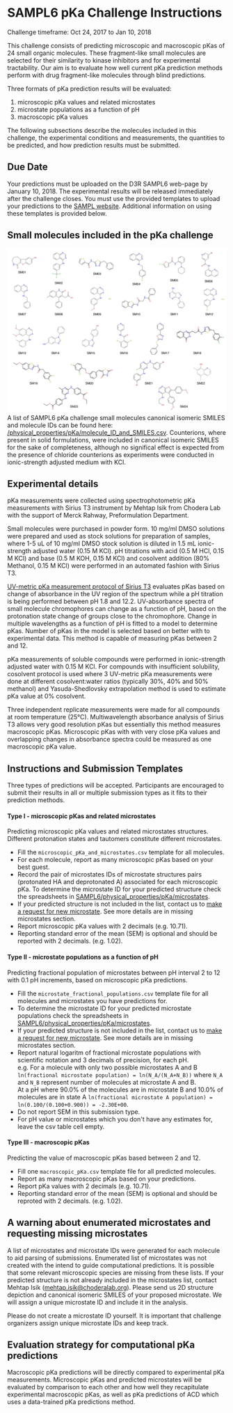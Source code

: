 # SAMPL6 pKa Challenge Instructions

Challenge timeframe: Oct 24, 2017 to Jan 10, 2018  

This challenge consists of predicting microscopic and macroscopic pKas of 24 small organic molecules. These fragment-like small molecules are selected for their similarity to kinase inhibitors and for experimental tractability. Our aim is to evaluate how well current pKa prediction methods perform with drug fragment-like molecules through blind predictions.

Three formats of pKa prediction results will be evaluated:
1. microscopic pKa values and related microstates
2. microstate populations as a function of pH
3. macroscopic pKa values

The following subsections describe the molecules included in this challenge, the experimental conditions and measurements, the quantities to be predicted, and how prediction results must be submitted.

## Due Date

Your predictions must be uploaded on the D3R SAMPL6 web-page by January 10, 2018. The experimental results will be released immediately after the challenge closes. You must use the provided templates to upload your predictions to the [SAMPL website](https://drugdesigndata.org/about/sampl6). Additional information on using these templates is provided below.

## Small molecules included in the pKa challenge
![pKa_challenge_small_molecules](images/pKa_challenge_small_molecules.jpg)
A list of SAMPL6 pKa challenge small molecules canonical isomeric SMILES and molecule IDs can be found here: [/physical_properties/pKa/molecule_ID_and_SMILES.csv](physical_properties/pKa/molecule_ID_and_SMILES.csv). Counterions, where present in solid formulations, were included in canonical isomeric SMILES for the sake of completeness, although no significal effect is expected from the presence of chloride counterions as experiments were conducted in ionic-strength adjusted medium with KCl.

## Experimental details
pKa measurements were collected using spectrophotometric pKa measurements with Sirius T3 instrument by Mehtap Isik from Chodera Lab with the support of Merck Rahway, Preformulation Department. 

Small molecules were purchased in powder form. 10 mg/ml DMSO solutions were prepared and used as stock solutions for preparation of samples, where 1-5 uL of 10 mg/ml DMSO stock solution is diluted in 1.5 mL ionic-strength adjusted water (0.15 M KCl). pH titrations with acid (0.5 M HCl, 0.15 M KCl) and base (0.5 M KOH, 0.15 M KCl) and cosolvent addition (80% Methanol, 0.15 M KCl) were performed in an automated fashion with Sirius T3.

[UV-metric pKa measurement protocol of Sirius T3](http://www.sirius-analytical.com/science/pka) evaluates pKas based on change of absorbance in the UV region of the spectrum while a pH titration is being performed between pH 1.8 and 12.2. UV-absorbance spectra of small molecule chromophores can change as a function of pH,  based on the protonation state change of groups close to the chromophore. Change in multiple wavelengths as a function of pH is fitted to a model to determine pKas. Number of pKas in the model is selected based on better with to experimental data. This method is capable of measuring pKas between 2 and 12.

pKa measurements of soluble compounds were performed in ionic-strength adjusted water with 0.15 M KCl. For compounds with insufficient solubility, cosolvent protocol is used where 3 UV-metric pKa measurements were done at different cosolvent:water ratios (typically 30%, 40% and 50% methanol) and  Yasuda-Shedlovsky extrapolation method is used to estimate pKa value at 0% cosolvent.

Three independent replicate measurements were made for all compounds at room temperature (25°C). Multiwavelength absorbance analysis of Sirius T3 allows very good resolution pKas but essentially this method measures macroscopic pKas. Microscopic pKas with with very close pKa values and overlapping changes in absorbance spectra could be measured as one macroscopic pKa value.

## Instructions and Submission Templates
Three types of predictions will be accepted. Participants are encouraged to submit their results in all or multiple submission types as it fits to their prediction methods.

#### Type I - microscopic pKas and related microstates
Predicting microscopic pKa values and related microstates structures. Different protonation states and tautomers constitute different microstates. 
- Fill the `microscopic_pKa_and_microstates.csv` template for all molecules.
- For each molecule, report as many microscopic pKas based on your best guest.
- Record the pair of microstates IDs of microstate structures pairs (protonated HA and deprotonated A) associated for each microscopic pKa. To determine the microstate ID for your predicted structure check the spreadsheets in [SAMPL6/physical_properties/pKa/microstates](SAMPL6/physical_properties/pKa/microstates).
- If your predicted structure is not included in the list, contact us to [make a request for new microstate](mehtap.isik@choderalab.org). See more details are in missing microstates section.
- Report microscopic pKa values with 2 decimals (e.g. 10.71).
- Reporting standard error of the mean (SEM) is optional and should be reported with 2 decimals. (e.g. 1.02).

#### Type II - microstate populations as a function of pH
Predicting fractional population of microstates between pH interval 2 to 12 with 0.1 pH increments, based on microscopic pKa predictions.
- Fill the `microstate_fractional_populations.csv` template file for all molecules and microstates you have predictions for.
- To determine the microstate ID for your predicted microstate populations check the spreadsheets in [SAMPL6/physical_properties/pKa/microstates](SAMPL6/physical_properties/pKa/microstates).
- If your predicted structure is not included in the list, contact us to [make a request for new microstate](mehtap.isik@choderalab.org). See more details are in missing microstates section.
- Report natural logaritm of fractional microstate populations with scientific notation and 3 decimals of precision, for each pH.  
e.g. For a molecule with only two possible microstates A and B `ln(fractional microstate population) = ln(N_A/(N_A+N_B))` where `N_A` and `N_B` represent number of molecules at microstate A and B.   
At a pH where 90.0% of the molecules are in microstate B and 10.0% of molecules are in state A  `ln(fractional microstate A population) = ln(0.100/(0.100+0.900)) = -2.30E+00`.  
- Do not report SEM in this submission type.
- For pH value or microstates which you don't have any estimates for, leave the csv table cell empty. 

#### Type III - macroscopic pKas
Predicting the value of  macroscopic pKas based between 2 and 12.
- Fill one `macroscopic_pKa.csv` template file for all predicted molecules.
- Report as many macroscopic pKas based on your predictions.
- Report pKa values with 2 decimals (e.g. 10.71).
- Reporting standard error of the mean (SEM) is optional and should be reproted with 2 decimals. (e.g. 1.02).

## A warning about enumerated microstates and requesting missing microstates
A list of microstates and microstate IDs were generated for each molecule to aid parsing of submissions. Enumerated list of microstates was not created with the intend to guide computational predictions. It is possible that some relevant microscopic species are missing from these lists. If your predicted structure is not already included in the microstates list, contact Mehtap Isik (mehtap.isik@choderalab.org). Please send us 2D structure depiction and canonical isomeric SMILES of your proposed microstate. We will assign a unique microstate ID and include it in the analysis.  

Please do not create a microstate ID yourself. It is important that challenge organizers assign unique microstate IDs and keep track. 

## Evaluation strategy for computational pKa predictions
Macroscopic pKa predictions will be directly compared to experimental pKa measurements. Microscopic pKas and predicted microstates will be evaluated by comparison to each other and how well they recapitulate experimental macroscopic pKas, as well as pKa predictions of ACD which uses a data-trained pKa predictions method.


